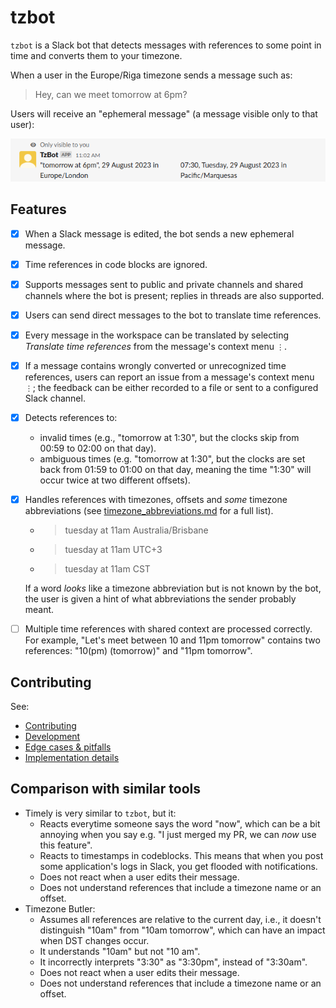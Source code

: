 <!--
-- SPDX-FileCopyrightText: 2022 Serokell <https://serokell.io/>
--
-- SPDX-License-Identifier: MPL-2.0
-->

# tzbot

`tzbot` is a Slack bot that detects messages with references to some point in time
and converts them to your timezone.

When a user in the Europe/Riga timezone sends a message such as:

> Hey, can we meet tomorrow at 6pm?

Users will receive an
"ephemeral message" (a message visible only to that user):

![](./docs/imgs/example1.png)

## Features

* [x] When a Slack message is edited, the bot sends a new ephemeral message.
* [x] Time references in code blocks are ignored.
* [x] Supports messages sent to public and private channels and shared channels
      where the bot is present; replies in threads are also supported.
* [x] Users can send direct messages to the bot to translate time references.
* [x] Every message in the workspace can be translated by selecting _Translate time references_
      from the message's context menu `⋮`.
* [x] If a message contains wrongly converted or unrecognized time references, users can
      report an issue from a message's context menu `⋮`;
      the feedback can be either recorded to a file or sent to a configured
      Slack channel.
* [x] Detects references to:
  * invalid times (e.g., "tomorrow at 1:30", but the clocks skip from 00:59 to 02:00 on that day).
  * ambiguous times (e.g. "tomorrow at 1:30", but the clocks are set back from 01:59
    to 01:00 on that day, meaning the time "1:30" will occur twice at two different offsets).
* [x] Handles references with timezones, offsets and _some_ timezone abbreviations
  (see [timezone_abbreviations.md](docs/timezone_abbreviations.md) for a full list).
    * > tuesday at 11am Australia/Brisbane
    * > tuesday at 11am UTC+3
    * > tuesday at 11am CST

  If a word _looks_ like a timezone abbreviation but is not known by the bot, the user is given
  a hint of what abbreviations the sender probably meant.
* [ ] Multiple time references with shared context are processed correctly. For example,
      "Let's meet between 10 and 11pm tomorrow" contains two references: "10(pm) (tomorrow)" and "11pm tomorrow".

## Contributing

See:
  * [Contributing](CONTRIBUTING.md)
  * [Development](docs/development.md)
  * [Edge cases & pitfalls](docs/pitfalls.md)
  * [Implementation details](docs/implementation_details.md)


## Comparison with similar tools

* Timely is very similar to `tzbot`, but it:
  * Reacts everytime someone says the word "now", which can be a bit annoying when you say e.g.
    "I just merged my PR, we can _now_ use this feature".
  * Reacts to timestamps in codeblocks.
    This means that when you post some application's logs in Slack, you get flooded with notifications.
  * Does not react when a user edits their message.
  * Does not understand references that include a timezone name or an offset.
* Timezone Butler:
  * Assumes all references are relative to the current day, i.e., it doesn't distinguish
    "10am" from "10am tomorrow", which can have an impact when DST changes occur.
  * It understands "10am" but not "10 am".
  * It incorrectly interprets "3:30" as "3:30pm", instead of "3:30am".
  * Does not react when a user edits their message.
  * Does not understand references that include a timezone name or an offset.
